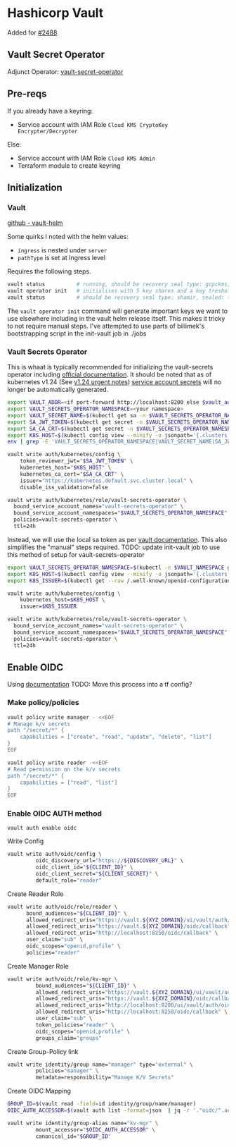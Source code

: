 # Hashicorp Vault

Added for [#2488](https://github.com/h3mmy/bloopySphere/issues/2488)

## Vault Secret Operator

Adjunct Operator: [vault-secret-operator](https://github.com/ricoberger/vault-secrets-operator)

## Pre-reqs

If you already have a keyring:

- Service account with IAM Role `Cloud KMS CryptoKey Encrypter/Decrypter`

Else:

- Service account with IAM Role `Cloud KMS Admin`
- Terraform module to create keyring

## Initialization

### Vault

[github - vault-helm](https://github.com/hashicorp/vault-helm)

Some quirks I noted with the helm values:

- `ingress` is nested under `server`
- `pathType` is set at Ingress level

Requires the following steps.

```bash
vault status          # running, should be recovery seal type: gcpckms, sealed: true)
vault operator init   # initialises with 5 key shares and a key treshold of 3. distribute carefully.
vault status          # should be recovery seal type: shamir, sealed: false
```

The `vault operator init` command will generate important keys we want to use elsewhere including in the vault helm release itself. This makes it tricky to not require manual steps. I've attempted to use parts of billimek's bootstrapping script in the init-vault job in ./jobs

### Vault Secrets Operator

This is whaat is typically recommended for initializing the vault-secrets operator including [official documentation](https://github.com/ricoberger/vault-secrets-operator). It should be noted that as of kubernetes v1.24 (See [v1.24 urgent notes](https://github.com/kubernetes/kubernetes/blob/master/CHANGELOG/CHANGELOG-1.24.md#urgent-upgrade-notes)) [service account secrets](https://kubernetes.io/docs/concepts/configuration/secret/#service-account-token-secrets) will no longer be automatically generated.

```sh
export VAULT_ADDR=<if port-forward http://localhost:8200 else $vault_addr>
export VAULT_SECRETS_OPERATOR_NAMESPACE=<your namespace>
export VAULT_SECRET_NAME=$(kubectl get sa -n $VAULT_SECRETS_OPERATOR_NAMESPACE vault-secrets-operator -o jsonpath="{.secrets[*]['name']}")
export SA_JWT_TOKEN=$(kubectl get secret -n $VAULT_SECRETS_OPERATOR_NAMESPACE $VAULT_SECRET_NAME -o jsonpath="{.data.token}" | base64 --decode; echo)
export SA_CA_CRT=$(kubectl get secret -n $VAULT_SECRETS_OPERATOR_NAMESPACE $VAULT_SECRET_NAME -o jsonpath="{.data['ca\.crt']}" | base64 --decode; echo)
export K8S_HOST=$(kubectl config view --minify -o jsonpath='{.clusters[0].cluster.server}')
env | grep -E 'VAULT_SECRETS_OPERATOR_NAMESPACE|VAULT_SECRET_NAME|SA_JWT_TOKEN|SA_CA_CRT|K8S_HOST'

vault write auth/kubernetes/config \
    token_reviewer_jwt="$SA_JWT_TOKEN" \
    kubernetes_host="$K8S_HOST" \
    kubernetes_ca_cert="$SA_CA_CRT" \
    issuer="https://kubernetes.default.svc.cluster.local" \
    disable_iss_validation=false

vault write auth/kubernetes/role/vault-secrets-operator \
  bound_service_account_names="vault-secrets-operator" \
  bound_service_account_namespaces="$VAULT_SECRETS_OPERATOR_NAMESPACE" \
  policies=vault-secrets-operator \
  ttl=24h
```

Instead, we will use the local sa token as per [vault documentation](https://developer.hashicorp.com/vault/docs/auth/kubernetes#use-local-service-account-token-as-the-reviewer-jwt). This also simplifies the "manual" steps required.
TODO: update init-vault job to use this method of setup for vault-secrets-operator

```bash
export VAULT_SECRETS_OPERATOR_NAMESPACE=$(kubectl -n $VAULT_NAMESPACE get sa vault-secrets-operator -o jsonpath="{.metadata.namespace}")
export K8S_HOST=$(kubectl config view --minify -o jsonpath='{.clusters[0].cluster.server}')
export K8S_ISSUER=$(kubectl get --raw /.well-known/openid-configuration | jq -r .issuer)

vault write auth/kubernetes/config \
    kubernetes_host=$K8S_HOST \
    issuer=$K8S_ISSUER

vault write auth/kubernetes/role/vault-secrets-operator \
  bound_service_account_names="vault-secrets-operator" \
  bound_service_account_namespaces="$VAULT_SECRETS_OPERATOR_NAMESPACE" \
  policies=vault-secrets-operator \
  ttl=24h
```

## Enable OIDC

Using [documentation](https://developer.hashicorp.com/vault/tutorials/auth-methods/oidc-auth)
TODO: Move this process into a tf config?

### Make policy/policies

```sh
vault policy write manager - <<EOF
# Manage k/v secrets
path "/secret/*" {
    capabilities = ["create", "read", "update", "delete", "list"]
}
EOF
```

```sh
vault policy write reader -<<EOF
# Read permission on the k/v secrets
path "/secret/*" {
    capabilities = ["read", "list"]
}
EOF
```

### Enable OIDC AUTH method

`vault auth enable oidc`

Write Config

```sh
vault write auth/oidc/config \
         oidc_discovery_url="https://${DISCOVERY_URL}" \
         oidc_client_id="${CLIENT_ID}" \
         oidc_client_secret="${CLIENT_SECRET}" \
         default_role="reader"
```

Create Reader Role

```sh
vault write auth/oidc/role/reader \
      bound_audiences="${CLIENT_ID}" \
      allowed_redirect_uris="https://vault.${XYZ_DOMAIN}/ui/vault/auth/oidc/oidc/callback" \
      allowed_redirect_uris="https://vault.${XYZ_DOMAIN}/oidc/callback" \
      allowed_redirect_uris="http://localhost:8250/oidc/callback" \
      user_claim="sub" \
      oidc_scopes="openid,profile" \
      policies="reader"
```
Create Manager Role

```sh
vault write auth/oidc/role/kv-mgr \
         bound_audiences="${CLIENT_ID}" \
         allowed_redirect_uris="https://vault.${XYZ_DOMAIN}/ui/vault/auth/oidc/oidc/callback" \
         allowed_redirect_uris="https://vault.${XYZ_DOMAIN}/oidc/callback" \
         allowed_redirect_uris="http://localhost:8200/ui/vault/auth/oidc/oidc/callback" \
         allowed_redirect_uris="http://localhost:8250/oidc/callback" \
         user_claim="sub" \
         token_policies="reader" \
         oidc_scopes="openid,profile" \
         groups_claim="groups"
```

Create Group-Policy link

```sh
vault write identity/group name="manager" type="external" \
         policies="manager" \
         metadata=responsibility="Manage K/V Secrets"
```

Create OIDC Mapping

```sh
GROUP_ID=$(vault read -field=id identity/group/name/manager)
OIDC_AUTH_ACCESSOR=$(vault auth list -format=json  | jq -r '."oidc/".accessor')

vault write identity/group-alias name="kv-mgr" \
         mount_accessor="$OIDC_AUTH_ACCESSOR" \
         canonical_id="$GROUP_ID"
```
